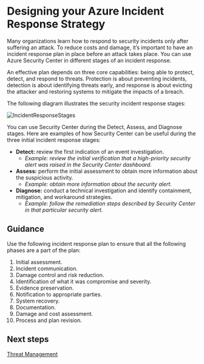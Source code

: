 # Designing your Azure Incident Response Strategy

Many organizations learn how to respond to security incidents only after suffering an attack. To reduce costs and damage, it’s important to have an incident response plan in place before an attack takes place. You can use Azure Security Center in different stages of an incident response.

An effective plan depends on three core capabilities: being able to protect, detect, and respond to threats. Protection is about preventing incidents, detection is about identifying threats early, and response is about evicting the attacker and restoring systems to mitigate the impacts of a breach.

The following diagram illustrates the security incident response stages:

![IncidentResponseStages](https://github.com/alvarovitta/Azure-Security/blob/master/images/security-center-incident-response-fig1.png)

You can use Security Center during the Detect, Assess, and Diagnose stages. Here are examples of how Security Center can be useful during the three initial incident response stages:

- **Detect:** review the first indication of an event investigation.
    - *Example: review the initial verification that a high-priority security alert was raised in the Security Center dashboard.*
- **Assess:** perform the initial assessment to obtain more information about the suspicious activity.
    - *Example: obtain more information about the security alert.*
- **Diagnose:** conduct a technical investigation and identify containment, mitigation, and workaround strategies.
    - *Example: follow the remediation steps described by Security Center in that particular security alert.*

## Guidance
Use the following incident response plan to ensure that all the following phases are a part of the plan:

1. Initial assessment.
2. Incident communication.
3. Damage control and risk reduction.
4. Identification of what it was compromise and severity.
5. Evidence preservation.
6. Notification to appropriate parties.
7. System recovery.
8. Documentation.
9. Damage and cost assessment.
10. Process and plan revision.

## Next steps
[Threat Management](https://github.com/nmcgregor/Azure-Security/blob/master/4.7-Threat-Management.md)
